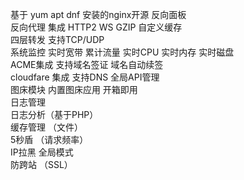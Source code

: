 基于 yum  apt dnf  安装的nginx开源 反向面板<br>
反向代理   集成 HTTP2 WS GZIP 自定义缓存<br>
四层转发  支持TCP/UDP  <br>
系统监控   实时宽带  累计流量  实时CPU 实时内存 实时磁盘<br>
ACME集成  支持域名签证  域名自动续签 <br>
cloudfare 集成 支持DNS 全局API管理<br>
图床模块  内置图床应用 开箱即用<br>
日志管理   <br>
日志分析（基于PHP）<br>
缓存管理 （文件）<br>
5秒盾 （请求频率）<br>
IP拉黑 全局模式<br>
防跨站  （SSL）<br>



